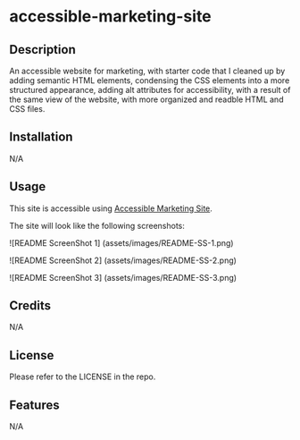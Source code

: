 # accessible-marketing-site


## Description

An accessible website for marketing, with starter code that I cleaned up by adding semantic HTML elements, condensing the CSS elements into a more structured appearance, adding alt attributes for accessibility, with a result of the same view of the website, with more organized and readble HTML and CSS files.

## Installation

N/A

## Usage

This site is accessible using [Accessible Marketing Site](LINK).

The site will look like the following screenshots:

![README ScreenShot 1] (assets/images/README-SS-1.png)

![README ScreenShot 2] (assets/images/README-SS-2.png)

![README ScreenShot 3] (assets/images/README-SS-3.png)

## Credits

N/A

## License

Please refer to the LICENSE in the repo.

## Features

N/A

